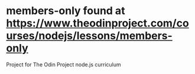 # members-only found at https://www.theodinproject.com/courses/nodejs/lessons/members-only
Project for The Odin Project node.js curriculum
